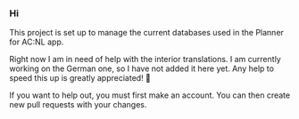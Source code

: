 ### Hi

This project is set up to manage the current databases used in the Planner for AC:NL app.

Right now I am in need of help with the interior translations.
I am currently working on the German one, so I have not added it here yet.
Any help to speed this up is greatly appreciated! :blue_heart:

If you want to help out, you must first make an account. You can then create new pull requests with your changes.
